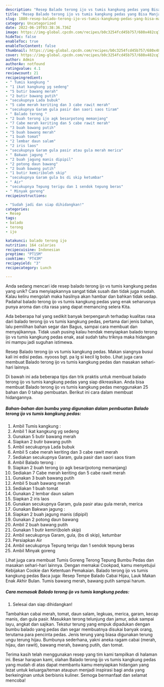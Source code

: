 ```yaml
---
description: "Resep Balado terong ijo vs tumis kangkung pedas yang Bisa Manjain Lidah"
title: "Resep Balado terong ijo vs tumis kangkung pedas yang Bisa Manjain Lidah"
slug: 1880-resep-balado-terong-ijo-vs-tumis-kangkung-pedas-yang-bisa-manjain-lidah
category: Uncategorized
date: 2022-06-19T03:38:36.736Z
image: https://img-global.cpcdn.com/recipes/b0c3254fcd45b757/680x482cq70/balado-terong-ijo-vs-tumis-kangkung-pedas-foto-resep-utama.jpg
hideToc: false
enableToc: true
enableTocContent: false
thumbnail: https://img-global.cpcdn.com/recipes/b0c3254fcd45b757/680x482cq70/balado-terong-ijo-vs-tumis-kangkung-pedas-foto-resep-utama.jpg
cover: https://img-global.cpcdn.com/recipes/b0c3254fcd45b757/680x482cq70/balado-terong-ijo-vs-tumis-kangkung-pedas-foto-resep-utama.jpg
author: Admin
authorAv: notfound
ratingvalue: 4.1
reviewcount: 21
recipeingredient:
- " Tumis kangkung "
- "1 ikat kangkung yg sedeng"
- "5 butir bawang merah"
- "2 butir bawang putih"
- "secukupnya Lada bubuk"
- "5 cabe merah keriting dan 3 cabe rawit merah"
- "secukupnya Garam gula pasir dan saori saos tiram"
- " Balado terong "
- "2 buah terong ijo agk besarpotong memanjang"
- "7 Cabe merah keriting dan 5 cabe rawit merah"
- "3 buah bawang putih"
- "5 buah bawang merah"
- "1 buah tomat"
- "2 lembar daun salam"
- "2 iris laos"
- "secukupnya Garam gula pasir atau gula merah merica"
- " Bakwan jagung "
- "2 buah jagung manis dipipil"
- "2 potong daun bawang"
- "2 buah bawang putih"
- "1 butir kemiriboleh skip"
- "secukupnya Garam gula bs di skip ketumbar"
- " Air"
- "secukupnya Tepung terigu dan 1 sendok tepung beras"
- " Minyak goreng"
recipeinstructions:

- "Sudah jadi dan siap dihidangkan!"
categories:
- Resep
tags:
- balado
- terong
- ijo

katakunci: balado terong ijo 
nutrition: 164 calories
recipecuisine: Indonesian
preptime: "PT15M"
cooktime: "PT43M"
recipeyield: "3"
recipecategory: Lunch

---
```





Anda sedang mencari ide resep balado terong ijo vs tumis kangkung pedas yang unik? Cara menyiapkannya sangat tidak susah dan tidak juga mudah. Kalau keliru mengolah maka hasilnya akan hambar dan bahkan tidak sedap. Padahal balado terong ijo vs tumis kangkung pedas yang enak seharusnya punya aroma dan cita rasa yang dapat memancing selera Kita.





Ada beberapa hal yang sedikit banyak berpengaruh terhadap kualitas rasa dari balado terong ijo vs tumis kangkung pedas, pertama dari jenis bahan, lalu pemilihan bahan segar dan Bagus, sampai cara membuat dan menyajikannya. Tidak usah pusing kalau hendak menyiapkan balado terong ijo vs tumis kangkung pedas enak,      asal sudah tahu triknya maka hidangan ini mampu jadi suguhan istimewa.














Resep Balado terong ijo vs tumis kangkung pedas. Makan siangnya busui kali ini edisi pedas. nyooss bgt. pa lg si kecil lg bobo. Lihat juga cara membuat Balado terong ijo vs tumis kangkung pedas dan masakan sehari-hari lainnya.






Di bawah ini ada beberapa tips dan trik praktis untuk membuat balado terong ijo vs tumis kangkung pedas yang siap dikreasikan. Anda bisa membuat Balado terong ijo vs tumis kangkung pedas menggunakan 25 bahan dan 0 tahap pembuatan. Berikut ini cara dalam membuat hidangannya.

<!--inarticleads1-->

##### Bahan-bahan dan bumbu yang digunakan dalam pembuatan Balado terong ijo vs tumis kangkung pedas:

1. Ambil  Tumis kangkung :
1. Ambil 1 ikat kangkung yg sedeng
1. Gunakan 5 butir bawang merah
1. Siapkan 2 butir bawang putih
1. Ambil secukupnya Lada bubuk
1. Ambil 5 cabe merah keriting dan 3 cabe rawit merah
1. Sediakan secukupnya Garam, gula pasir dan saori saos tiram
1. Ambil  Balado terong :
1. Siapkan 2 buah terong ijo agk besar(potong memanjang)
1. Sediakan 7 Cabe merah keriting dan 5 cabe rawit merah
1. Gunakan 3 buah bawang putih
1. Ambil 5 buah bawang merah
1. Sediakan 1 buah tomat
1. Gunakan 2 lembar daun salam
1. Siapkan 2 iris laos
1. Gunakan secukupnya Garam, gula pasir atau gula merah, merica
1. Gunakan  Bakwan jagung :
1. Siapkan 2 buah jagung manis (dipipil)
1. Gunakan 2 potong daun bawang
1. Ambil 2 buah bawang putih
1. Gunakan 1 butir kemiri(boleh skip)
1. Ambil secukupnya Garam, gula, (bs di skip), ketumbar
1. Persiapkan  Air
1. Ambil secukupnya Tepung terigu dan 1 sendok tepung beras
1. Ambil  Minyak goreng


Lihat juga cara membuat Tumis Goreng Terong Tepung Bumbu Pedas dan masakan sehari-hari lainnya. Dengan memakai Cookpad, kamu menyetujui Kebijakan Cookie dan Ketentuan Pemakaian. Balado terong ijo vs tumis kangkung pedas Baca juga: Resep Tempe Balado Cabai Hijau, Lauk Makan Enak Akhir Bulan. Tumis bawang merah, bawang putih sampai harum. 

<!--inarticleads2-->

##### Cara memasak Balado terong ijo vs tumis kangkung pedas:


1. Selesai dan siap dihidangkan!

Tambahkan cabai merah, tomat, daun salam, legkuas, merica, garam, kecap manis, dan gula pasir. Masukkan terong telunjung dan jamur, aduk sampai layu, angkat dan sajikan. Tekstur terung yang empuk dipadukan dengan bumbu balado yang pedas dan segar membuatnya disukai banyak orang, terutama para pencinta pedas. Jenis terung yang biasa digunakan terung ungu terung hijau. Bumbunya sederhana, yakni aneka ragam cabai (merah, hijau, dan rawit), bawang merah, bawang putih, dan tomat. 

Terima kasih telah menggunakan resep yang tim kami tampilkan di halaman ini. Besar harapan kami, olahan Balado terong ijo vs tumis kangkung pedas yang mudah di atas dapat membantu kamu menyiapkan hidangan yang lezat untuk keluarga/teman ataupun menjadi inspirasi bagi anda yang berkeinginan untuk berbisnis kuliner. Semoga bermanfaat dan selamat mencoba!
